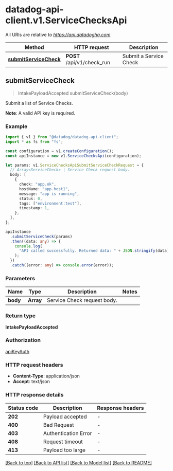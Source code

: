 # datadog-api-client.v1.ServiceChecksApi

All URIs are relative to *https://api.datadoghq.com*

| Method                                                           | HTTP request               | Description            |
| ---------------------------------------------------------------- | -------------------------- | ---------------------- |
| [**submitServiceCheck**](ServiceChecksApi.md#submitServiceCheck) | **POST** /api/v1/check_run | Submit a Service Check |

## **submitServiceCheck**

> IntakePayloadAccepted submitServiceCheck(body)

Submit a list of Service Checks.

**Note**: A valid API key is required.

### Example

```typescript
import { v1 } from "@datadog/datadog-api-client";
import * as fs from "fs";

const configuration = v1.createConfiguration();
const apiInstance = new v1.ServiceChecksApi(configuration);

let params: v1.ServiceChecksApiSubmitServiceCheckRequest = {
  // Array<ServiceCheck> | Service Check request body.
  body: [
    {
      check: "app.ok",
      hostName: "app.host1",
      message: "app is running",
      status: 0,
      tags: ["environment:test"],
      timestamp: 1,
    },
  ],
};

apiInstance
  .submitServiceCheck(params)
  .then((data: any) => {
    console.log(
      "API called successfully. Returned data: " + JSON.stringify(data)
    );
  })
  .catch((error: any) => console.error(error));
```

### Parameters

| Name     | Type                    | Description                 | Notes |
| -------- | ----------------------- | --------------------------- | ----- |
| **body** | **Array<ServiceCheck>** | Service Check request body. |

### Return type

**IntakePayloadAccepted**

### Authorization

[apiKeyAuth](README.md#apiKeyAuth)

### HTTP request headers

- **Content-Type**: application/json
- **Accept**: text/json

### HTTP response details

| Status code | Description          | Response headers |
| ----------- | -------------------- | ---------------- |
| **202**     | Payload accepted     | -                |
| **400**     | Bad Request          | -                |
| **403**     | Authentication Error | -                |
| **408**     | Request timeout      | -                |
| **413**     | Payload too large    | -                |

[[Back to top]](#) [[Back to API list]](README.md#documentation-for-api-endpoints) [[Back to Model list]](README.md#documentation-for-models) [[Back to README]](README.md)
